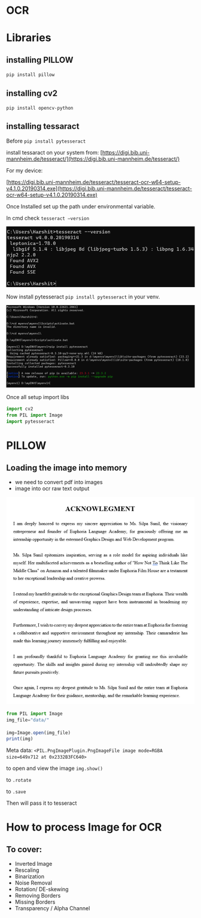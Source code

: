 # OCR

# Libraries

## installing PILLOW

`pip install pillow`

## installing cv2

`pip install opencv-python`

## installing tessaract

Before `pip install pytesseract`

install tessaract on your system from: [https://digi.bib.uni-mannheim.de/tesseract/](https://digi.bib.uni-mannheim.de/tesseract/)

For my device:

[https://digi.bib.uni-mannheim.de/tesseract/tesseract-ocr-w64-setup-v4.1.0.20190314.exe](https://digi.bib.uni-mannheim.de/tesseract/tesseract-ocr-w64-setup-v4.1.0.20190314.exe)

Once Installed set up the path under environmental variable.

In cmd check `tesseract —version`

![Untitled](img/Untitled.png)

Now install pytesseract `pip install pytesseract` in your venv.

![Untitled](img/Untitled%201.png)

Once all setup import libs

```jsx
import cv2
from PIL import Image
import pytesseract
```

# PILLOW

## Loading the image into memory

- we need to convert pdf into images
- image into ocr raw text output

![Untitled](img/Untitled%202.png)

```jsx
from PIL import Image
img_file="data/"

img=Image.open(img_file)
print(img)
```

Meta data: `<PIL.PngImagePlugin.PngImageFile image mode=RGBA size=649x712 at 0x2332B3FC640>`

to open and view the image `img.show()`

to `.rotate` 

to `.save`

Then will pass it to tesseract

# How to process Image for OCR

## To cover:

- Inverted Image
- Rescaling
- Binarization
- Noise Removal
- Rotation/ DE-skewing
- Removing Borders
- Missing Borders
- Transparency / Alpha Channel
